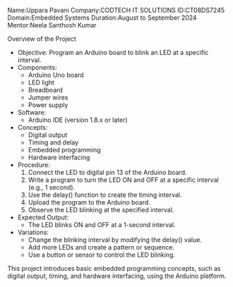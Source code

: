 Name:Uppara Pavani
Company:CODTECH IT SOLUTIONS
ID:CT08DS7245
Domain:Embedded Systems
Duration:August to September 2024
Mentor:Neela Santhosh Kumar

 Overview  of the Project
- Objective: Program an Arduino board to blink an LED at a specific interval.
- Components:
    - Arduino Uno board
    - LED light
    - Breadboard
    - Jumper wires
    - Power supply
- Software:
    - Arduino IDE (version 1.8.x or later)
- Concepts:
    - Digital output
    - Timing and delay
    - Embedded programming
    - Hardware interfacing
- Procedure:
    1. Connect the LED to digital pin 13 of the Arduino board.
    2. Write a program to turn the LED ON and OFF at a specific interval (e.g., 1 second).
    3. Use the delay() function to create the timing interval.
    4. Upload the program to the Arduino board.
    5. Observe the LED blinking at the specified interval.
- Expected Output:
    - The LED blinks ON and OFF at a 1-second interval.
- Variations:
    - Change the blinking interval by modifying the delay() value.
    - Add more LEDs and create a pattern or sequence.
    - Use a button or sensor to control the LED blinking.

This project introduces basic embedded programming concepts, such as digital output, timing, and hardware interfacing, using the Arduino platform.

